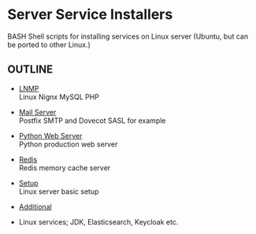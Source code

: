 Server Service Installers
=========================

BASH Shell scripts for installing services on Linux server (Ubuntu, but can be ported to other Linux.)


OUTLINE
-------

- [LNMP](LNMP)  
  Linux Nignx MySQL PHP
  
- [Mail Server](mail-server)  
  Postfix SMTP and Dovecot SASL for example
  
- [Python Web Server](python-web-server)  
  Python production web server
  
- [Redis](redis)  
  Redis memory cache server
  
- [Setup](setup)  
  Linux server basic setup

- [Additional](additional)
- 
  Linux services; JDK, Elasticsearch, Keycloak etc.
